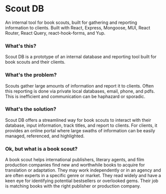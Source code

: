 # Scout DB

An internal tool for book scouts, built for gathering and reporting information to clients. Built with React, Express, Mongoose, MUI, React Router, React Query, react-hook-forms, and Yup.

### What's this?

Scout DB is a prototype of an internal database and reporting tool built for book scouts and their clients.

### What's the problem?

Scouts gather large amounts of information and report it to clients. Often this reporting is done via private local databases, email, phone, and pdfs. This is inefficient and communication can be haphazard or sporadic.

### What's the solution?

Scout DB offers a streamlined way for book scouts to interact with their database, input information, track titles, and report to clients. For clients, it provides an online portal where large swaths of information can be easily managed, referenced, and highlighted.

### Ok, but what is a book scout?

A book scout helps international publishers, literary agents, and film production companies find new and worthwhile books to acquire for translation or adaptation. They may work independently or in an agency and are often experts in a specific genre or market. They read widely and have a keen eye for identifying potential bestsellers or overlooked gems. Their job is matching books with the right publisher or production company.
